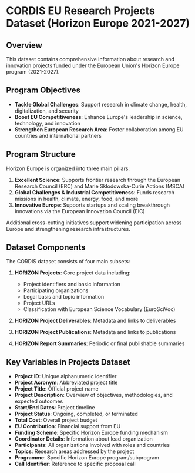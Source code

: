 # CORDIS EU Research Projects Dataset (Horizon Europe 2021-2027)

## Overview
This dataset contains comprehensive information about research and innovation projects funded under the European Union's Horizon Europe program (2021-2027).

## Program Objectives
- **Tackle Global Challenges**: Support research in climate change, health, digitalization, and security
- **Boost EU Competitiveness**: Enhance Europe's leadership in science, technology, and innovation
- **Strengthen European Research Area**: Foster collaboration among EU countries and international partners

## Program Structure
Horizon Europe is organized into three main pillars:

1. **Excellent Science**: Supports frontier research through the European Research Council (ERC) and Marie Skłodowska-Curie Actions (MSCA)
2. **Global Challenges & Industrial Competitiveness**: Funds research missions in health, climate, energy, food, and more
3. **Innovative Europe**: Supports startups and scaling breakthrough innovations via the European Innovation Council (EIC)

Additional cross-cutting initiatives support widening participation across Europe and strengthening research infrastructures.

## Dataset Components
The CORDIS dataset consists of four main subsets:

1. **HORIZON Projects**: Core project data including:
   - Project identifiers and basic information
   - Participating organizations
   - Legal basis and topic information
   - Project URLs
   - Classification with European Science Vocabulary (EuroSciVoc)

2. **HORIZON Project Deliverables**: Metadata and links to deliverables

3. **HORIZON Project Publications**: Metadata and links to publications

4. **HORIZON Report Summaries**: Periodic or final publishable summaries

## Key Variables in Projects Dataset
- **Project ID**: Unique alphanumeric identifier
- **Project Acronym**: Abbreviated project title
- **Project Title**: Official project name
- **Project Description**: Overview of objectives, methodologies, and expected outcomes
- **Start/End Dates**: Project timeline
- **Project Status**: Ongoing, completed, or terminated
- **Total Cost**: Overall project budget
- **EU Contribution**: Financial support from EU
- **Funding Scheme**: Specific Horizon Europe funding mechanism
- **Coordinator Details**: Information about lead organization
- **Participants**: All organizations involved with roles and countries
- **Topics**: Research areas addressed by the project
- **Programme**: Specific Horizon Europe program/subprogram
- **Call Identifier**: Reference to specific proposal call
